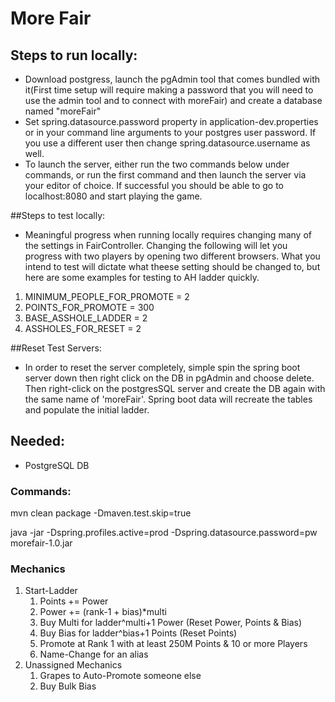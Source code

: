 # More Fair


## Steps to run locally:
- Download postgress, launch the pgAdmin tool that comes bundled with it(First time setup will require making a password 
that you will need to use the admin tool and to connect with moreFair) and create a database named "moreFair"
- Set spring.datasource.password property in application-dev.properties or in your command line arguments to your postgres user password.  If you use a different user then change spring.datasource.username as well.
- To launch the server, either run the two commands below under commands, or run the first command and then launch the server via your editor of choice.  If successful you should be able to go to localhost:8080 and start playing the game.


##Steps to test locally:
- Meaningful progress when running locally requires changing many of the settings in FairController.  Changing the following will let you progress with two players by opening two different browsers. What you intend to test will dictate what theese setting should be changed to, but here are some examples for testing to AH ladder quickly.
1. MINIMUM_PEOPLE_FOR_PROMOTE = 2
2. POINTS_FOR_PROMOTE = 300
3. BASE_ASSHOLE_LADDER = 2
4. ASSHOLES_FOR_RESET = 2


##Reset Test Servers:
- In order to reset the server completely, simple spin the spring boot server down then right click on the DB in pgAdmin and choose delete.  Then right-click on the postgresSQL server and create the DB again with the same name of 'moreFair'.  Spring boot data will recreate the tables and populate the initial ladder.


## Needed:

- PostgreSQL DB

### Commands:

mvn clean package -Dmaven.test.skip=true

java -jar -Dspring.profiles.active=prod -Dspring.datasource.password=pw morefair-1.0.jar

### Mechanics

1. Start-Ladder
    1. Points += Power
    2. Power += (rank-1 + bias)*multi
    3. Buy Multi for ladder^multi+1 Power (Reset Power, Points & Bias)
    4. Buy Bias for ladder^bias+1 Points (Reset Points)
    5. Promote at Rank 1 with at least 250M Points & 10 or more Players
    6. Name-Change for an alias
2. Unassigned Mechanics
    1. Grapes to Auto-Promote someone else
    2. Buy Bulk Bias